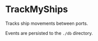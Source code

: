 # TrackMyShips

Tracks ship movements between ports.

Events are persisted to the ```./db``` directory.
